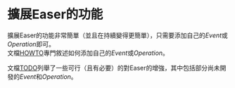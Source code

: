 擴展Easer的功能
=====

擴展Easer的功能非常簡單（並且在持續變得更簡單），只需要添加自己的*Event*或*Operation*即可。  
文檔[HOWTO](HOWTO.md)專門敘述如何添加自己的*Event*或*Operation*。

文檔[TODO](TODO.md)列舉了一些可行（且有必要）的對Easer的增強，其中包括部分尚未開發的*Event*和*Operation*。


